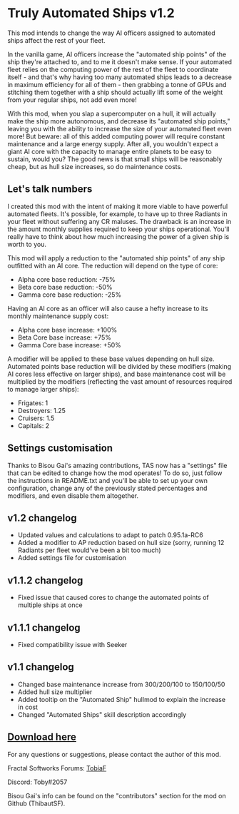 # Truly Automated Ships v1.2

This mod intends to change the way AI officers assigned to automated ships affect the rest of your fleet.

In the vanilla game, AI officers increase the "automated ship points" of the ship they're attached to, and to me it doesn't make sense. If your automated fleet relies on the computing power of the rest of the fleet to coordinate itself - and that's why having too many automated ships leads to a decrease in maximum efficiency for all of them - then grabbing a tonne of GPUs and stitching them together with a ship should actually lift some of the weight from your regular ships, not add even more!

With this mod, when you slap a supercomputer on a hull, it will actually make the ship more autonomous, and decrease its "automated ship points," leaving you with the ability to increase the size of your automated fleet even more!
But beware: all of this added computing power will require constant maintenance and a large energy supply. After all, you wouldn't expect a giant AI core with the capacity to manage entire planets to be easy to sustain, would you? The good news is that small ships will be reasonably cheap, but as hull size increases, so do maintenance costs.

## Let's talk numbers

I created this mod with the intent of making it more viable to have powerful automated fleets. It's possible, for example, to have up to three Radiants in your fleet without suffering any CR maluses. The drawback is an increase in the amount monthly supplies required to keep your ships operational. You'll really have to think about how much increasing the power of a given ship is worth to you.

This mod will apply a reduction to the "automated ship points" of any ship outfitted with an AI core. The reduction will depend on the type of core:

- Alpha core base reduction: -75%
- Beta core base reduction: -50%
- Gamma core base reduction: -25%

Having an AI core as an officer will also cause a hefty increase to its monthly maintenance supply cost:

- Alpha core base increase: +100%
- Beta Core base increase: +75%
- Gamma Core base increase: +50%

A modifier will be applied to these base values depending on hull size. Automated points base reduction will be divided by these modifiers (making AI cores less effective on larger ships), and base maintenance cost will be multiplied by the modifiers (reflecting the vast amount of resources required to manage larger ships):

- Frigates: 1
- Destroyers: 1.25
- Cruisers: 1.5
- Capitals: 2

## Settings customisation

Thanks to Bisou Gai's amazing contributions, TAS now has a "settings" file that can be edited to change how the mod operates!
To do so, just follow the instructions in README.txt and you'll be able to set up your own configuration, change any of the previously stated percentages and modifiers, and even disable them altogether.

## v1.2 changelog

- Updated values and calculations to adapt to patch 0.95.1a-RC6
- Added a modifier to AP reduction based on hull size (sorry, running 12 Radiants per fleet would've been a bit too much)
- Added settings file for customisation

## v1.1.2 changelog

- Fixed issue that caused cores to change the automated points of multiple ships at once

## v1.1.1 changelog

- Fixed compatibility issue with Seeker

## v1.1 changelog

- Changed base maintenance increase from 300/200/100 to 150/100/50
- Added hull size multiplier
- Added tooltip on the "Automated Ship" hullmod to explain the increase in cost
- Changed "Automated Ships" skill description accordingly

## [Download here](https://github.com/TobiaFi/TrulyAutomatedShips/releases/tag/v1.2)

For any questions or suggestions, please contact the author of this mod.

Fractal Softworks Forums: [TobiaF](https://fractalsoftworks.com/forum/index.php?action=profile;u=15979)

Discord: Toby#2057

Bisou Gai's info can be found on the "contributors" section for the mod on Github (ThibautSF).
